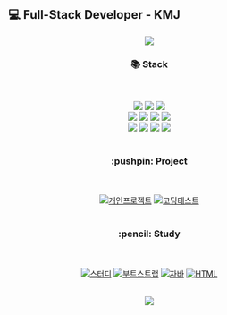 ## :computer: Full-Stack Developer - KMJ

<p align='center'>
    <img src="https://capsule-render.vercel.app/api?type=waving&height=200&text=KMJ&nbsp;github&nbsp;&nbsp;&fontAlign=80&fontAlignY=40&color=gradient"/>
</p>
  
<div align="center">
  <h3>📚 Stack </h3>
  <br><br>
  
  <img src="https://img.shields.io/badge/HTML5-E34F26?style=for-the-badge&logo=html5&logoColor=white" />
  <img src="https://img.shields.io/badge/CSS3-1572B6?style=for-the-badge&logo=css3&logoColor=white" />
	<img src="https://img.shields.io/badge/JavaScript-F7DF1E?style=for-the-badge&logo=JavaScript&logoColor=white" />
  <br>
	<img src="https://img.shields.io/badge/Java-ED8B00?style=for-the-badge&logo=openjdk&logoColor=white" />
	<img src="https://img.shields.io/badge/Python-14354C?style=for-the-badge&logo=python&logoColor=white" />
	<img src="https://img.shields.io/badge/C-00599C?style=for-the-badge&logo=c&logoColor=white" />
	<img src="https://img.shields.io/badge/C%2B%2B-00599C?style=for-the-badge&logo=c%2B%2B&logoColor=white" />
	<br>
  <img src="https://img.shields.io/badge/Spring-6DB33F?style=for-the-badge&logo=spring&logoColor=white" />
	<img src="https://img.shields.io/badge/Bootstrap-563D7C?style=for-the-badge&logo=bootstrap&logoColor=white" />
	<img src="https://img.shields.io/badge/Oracle%20SQL-F80000?style=flat&logo=Oracle&logoColor=white" />
	<img src="https://img.shields.io/badge/MySQL-4479A1?style=flat&logo=MySQL&logoColor=white" />
</div>

<br>

<div align="center">
    <h3> :pushpin: Project</h3> 
    <br><br>
    <a href="https://github.com/rorrxr/repo_svt"><img src="https://github-readme-stats.vercel.app/api/pin/?username=rorrxr&repo=repo_svt&theme=react&hide_border=true&show_icons=false" alt="개인프로젝트" /></a>
    <a href="https://github.com/rorrxr/codingTest"><img src="https://github-readme-stats.vercel.app/api/pin/?username=rorrxr&repo=codingTest&theme=react&hide_border=true&show_icons=false" alt="코딩테스트" /></a>
    <br><br>
</div>
<div align="center">
    <h3> :pencil: Study</h3> 
    <br><br>
    <a href="https://github.com/rorrxr/daily_study"><img src="https://github-readme-stats.vercel.app/api/pin/?username=rorrxr&repo=daily_study&theme=react&hide_border=true&show_icons=false" alt="스터디" /></a>
    <a href="https://github.com/rorrxr/bootstrap_study"><img src="https://github-readme-stats.vercel.app/api/pin/?username=rorrxr&repo=bootstrap_study&theme=react&hide_border=true&show_icons=false" alt="부트스트랩" /></a>
    <a href="https://github.com/rorrxr/java_study"><img src="https://github-readme-stats.vercel.app/api/pin/?username=rorrxr&repo=java_study&theme=react&hide_border=true&show_icons=false" alt="자바" /></a>
    <a href="https://github.com/rorrxr/Wep_Study"><img src="https://github-readme-stats.vercel.app/api/pin/?username=rorrxr&repo=Wep_Study&theme=react&hide_border=true&show_icons=false" alt="HTML" /></a>
    <br><br>
</div>

<p align='center'>
    <img src="https://hits.seeyoufarm.com/api/count/incr/badge.svg?url=https%3A%2F%2Fgithub.com%2Fgjbae1212%2Frorrxr&count_bg=%2379C83D&title_bg=%23555555&icon=&icon_color=%23E7E7E7&title=hits&edge_flat=false"/>
</p>
